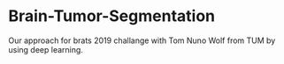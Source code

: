 # Brain-Tumor-Segmentation
Our approach for brats 2019 challange with Tom Nuno Wolf from TUM by using deep learning.
